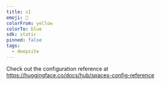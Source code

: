 ```yaml
---
title: v1
emoji: 🐳
colorFrom: yellow
colorTo: blue
sdk: static
pinned: false
tags:
  - deepsite
---
```


Check out the configuration reference at https://huggingface.co/docs/hub/spaces-config-reference